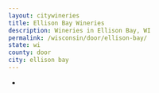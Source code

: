 ```yaml
---
layout: citywineries
title: Ellison Bay Wineries
description: Wineries in Ellison Bay, WI
permalink: /wisconsin/door/ellison-bay/
state: wi
county: door
city: ellison bay
---
```

-
